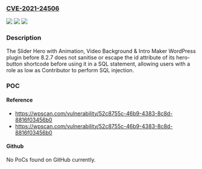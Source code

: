 ### [CVE-2021-24506](https://cve.mitre.org/cgi-bin/cvename.cgi?name=CVE-2021-24506)
![](https://img.shields.io/static/v1?label=Product&message=Slider%20Hero%20with%20Animation%2C%20Video%20Background%20%26%20Intro%20Maker&color=blue)
![](https://img.shields.io/static/v1?label=Version&message=8.2.7%3C%208.2.7%20&color=brighgreen)
![](https://img.shields.io/static/v1?label=Vulnerability&message=CWE-89%20SQL%20Injection&color=brighgreen)

### Description

The Slider Hero with Animation, Video Background & Intro Maker WordPress plugin before 8.2.7 does not sanitise or escape the id attribute of its hero-button shortcode before using it in a SQL statement, allowing users with a role as low as Contributor to perform SQL injection.

### POC

#### Reference
- https://wpscan.com/vulnerability/52c8755c-46b9-4383-8c8d-8816f03456b0
- https://wpscan.com/vulnerability/52c8755c-46b9-4383-8c8d-8816f03456b0

#### Github
No PoCs found on GitHub currently.

